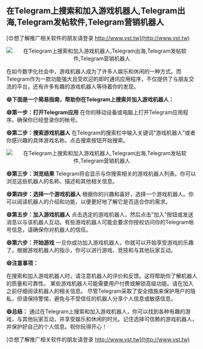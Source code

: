 ## **在Telegram上搜索和加入游戏机器人,Telegram出海,Telegram发帖软件,Telegram营销机器人**

[😍想了解推广相关软件的朋友请登录 http://www.vst.tw](http://www.vst.tw)

 <center><img src="https://vst.tw/MP4/tuiguang/png/5.png" alt="在Telegram上搜索和加入游戏机器人,Telegram出海,Telegram发帖软件,Telegram营销机器人"></center>

在如今数字化社会中，游戏机器人成为了许多人娱乐和休闲的一种方式。而Telegram作为一款功能强大且受欢迎的即时通讯应用程序，不仅提供了与朋友交流的平台，还有许多有趣的游戏机器人等待着你的发现。

**😄下面是一个简易指南，帮助你在Telegram上搜索并加入游戏机器人：**

**😄第一步：打开Telegram应用**
在你的移动设备或电脑上打开Telegram应用程序。确保你已经登录你的帐号。

**😄第二步：搜索游戏机器人**
在Telegram的搜索栏中输入关键词"游戏机器人"或者你感兴趣的具体游戏名称。点击搜索按钮开始搜索。

 <center><img src="https://vst.tw/MP4/tuiguang/png/4.png" alt="在Telegram上搜索和加入游戏机器人,Telegram出海,Telegram发帖软件,Telegram营销机器人"></center>

**😄第三步：浏览结果**
Telegram将会显示与你搜索相关的游戏机器人列表。你可以浏览这些机器人的名称、描述和其他相关信息。

**😄第四步：选择一个游戏机器人**
根据你的兴趣和喜好，选择一个游戏机器人。你可以阅读机器人的介绍和功能，以便更好地了解它是否适合你的需求。

**😄第五步：加入游戏机器人**
点击选定的游戏机器人，然后点击"加入"按钮或发送消息以与该机器人互动。有些游戏机器人可能会要求你授权访问你的Telegram帐号信息，请确保你对机器人的信任。

**😄第六步：开始游戏**
一旦你成功加入游戏机器人，你就可以开始享受游戏的乐趣了。根据游戏机器人的指示，你可以进行游戏、竞技和与其他玩家互动。

**😄注意事项：**

在搜索和加入游戏机器人时，请注意机器人的评价和反馈。这将帮助你了解机器人的质量和可靠性。
某些游戏机器人可能需要用户付费或解锁高级功能。请在加入之前仔细阅读机器人的相关信息。
尽管Telegram采取了安全措施来保护用户的隐私，但请保持警惕，避免与不受信任的机器人分享个人信息或敏感信息。

**😄总结：**
通过在Telegram上搜索和加入游戏机器人，你可以找到各种有趣的游戏，与其他玩家互动，并享受娱乐和休闲的时光。记住选择可信赖的游戏机器人，并保护好自己的个人信息。祝你玩得开心！

[😍想了解推广相关软件的朋友请登录 http://www.vst.tw](http://www.vst.tw)




